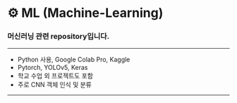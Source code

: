 # ⚙ ML (Machine-Learning)
### 머신러닝 관련 repository입니다.
---
* Python 사용, Google Colab Pro, Kaggle
* Pytorch, YOLOv5, Keras
* 학교 수업 외 프로젝트도 포함
* 주로 CNN 객체 인식 및 분류 
---
